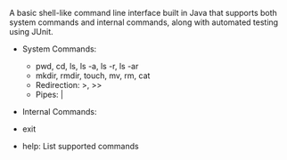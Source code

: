 A basic shell-like command line interface built in Java that supports both system commands and internal commands, along with automated testing using JUnit.
- System Commands:
  - pwd, cd, ls, ls -a, ls -r, ls -ar
  - mkdir, rmdir, touch, mv, rm, cat
  - Redirection: >, >>
  - Pipes: |

-  Internal Commands:
  - exit
  - help: List supported commands
